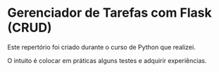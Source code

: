 # Gerenciador de Tarefas com Flask (CRUD)

Este repertório foi criado durante o curso de Python que realizei.

O intuito é colocar em práticas alguns testes e adquirir experiências.